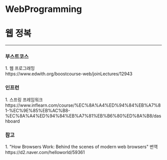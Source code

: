 # WebProgramming
<h1>웹 정복</h1>  
<hr>
<h3> 부스트코스 </h3>
1. 웹 프로그래밍 <br/> 
https://www.edwith.org/boostcourse-web/joinLectures/12943

<h3> 인프런 </h3>
1. 스프링 프레임워크 <br/>
https://www.inflearn.com/course/%EC%8A%A4%ED%94%84%EB%A7%81-%EC%9E%85%EB%AC%B8-%EC%8A%A4%ED%94%84%EB%A7%81%EB%B6%80%ED%8A%B8/dashboard

<h3> 참고 </h3>
1. "How Browsers Work: Behind the scenes of modern web browsers" 번역 <br/>
https://d2.naver.com/helloworld/59361
